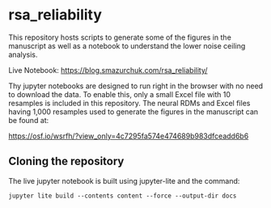 # rsa_reliability

This repository hosts scripts to generate some of the figures in the manuscript as well as a notebook to understand the lower noise ceiling analysis.

Live Notebook: [https://blog.smazurchuk.com/rsa_reliability/ ](https://smazurchuk.github.io/rsa_reliability/lab/index.html)

Thy jupyter notebooks are designed to run right in the browser with no need to download the data. To enable this, only a small Excel file with 10 resamples is included in this repository. The neural RDMs and Excel files having 1,000 resamples used to generate the figures in the manuscript can be found at:

https://osf.io/wsrfh/?view_only=4c7295fa574e474689b983dfceadd6b6 

## Cloning the repository

The live jupyter notebook is built using jupyter-lite and the command:

```
jupyter lite build --contents content --force --output-dir docs
```
